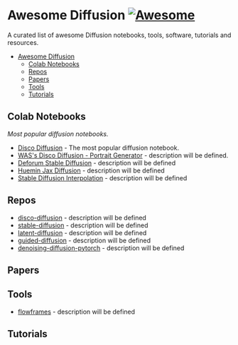 # Awesome Diffusion [![Awesome](https://cdn.rawgit.com/sindresorhus/awesome/d7305f38d29fed78fa85652e3a63e154dd8e8829/media/badge.svg)](https://github.com/sindresorhus/awesome)

A curated list of awesome Diffusion notebooks, tools, software, tutorials and resources.

- [Awesome Diffusion](#awesome-diffusion)
    - [Colab Notebooks](#colab-notebooks)
    - [Repos](#repos)
    - [Papers](#papers)
    - [Tools](#tools)
    - [Tutorials](#tutorials)

## Colab Notebooks
*Most popular diffusion notebooks.*
* [Disco Diffusion](https://colab.research.google.com/github/alembics/disco-diffusion/blob/main/Disco_Diffusion.ipynb) - The most popular diffusion notebook.
* [WAS's Disco Diffusion - Portrait Generator](https://colab.research.google.com/github/WASasquatch/disco-diffusion-portrait-playground/blob/main/WAS's_Disco_Diffusion_v5_6_9_%5BPortrait_Generator_Playground%5D.ipynb) - description will be defined.
* [Deforum Stable Diffusion](https://colab.research.google.com/github/deforum/stable-diffusion/blob/main/Deforum_Stable_Diffusion.ipynb) - description will be defined
* [Huemin Jax Diffusion](https://colab.research.google.com/github/huemin-art/jax-guided-diffusion/blob/v2.7/Huemin_Jax_Diffusion_2_7.ipynb) - description will be defined
* [Stable Diffusion Interpolation](https://colab.research.google.com/drive/1EHZtFjQoRr-bns1It5mTcOVyZzZD9bBc?usp=sharing) - description will be defined

## Repos
* [disco-diffusion](https://github.com/alembics/disco-diffusion) - description will be defined
* [stable-diffusion](https://github.com/CompVis/stable-diffusion) - description will be defined
* [latent-diffusion](https://github.com/CompVis/latent-diffusion) - description will be defined
* [guided-diffusion](https://github.com/openai/guided-diffusion) - description will be defined
* [denoising-diffusion-pytorch](https://github.com/lucidrains/denoising-diffusion-pytorch) - description will be defined

## Papers
## Tools
* [flowframes](https://github.com/n00mkrad/flowframes) - description will be defined

## Tutorials
